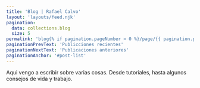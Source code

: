 ```yaml
---
title: 'Blog | Rafael Calvo'
layout: 'layouts/feed.njk'
pagination:
  data: collections.blog
  size: 5
permalink: 'blog{% if pagination.pageNumber > 0 %}/page/{{ pagination.pageNumber }}{% endif %}/index.html'
paginationPrevText: 'Publicciones recientes'
paginationNextText: 'Publicaciones anteriores'
paginationAnchor: '#post-list'
---
```


Aqui vengo a escribir sobre varias cosas. Desde tutoriales, hasta algunos consejos de vida y trabajo.
